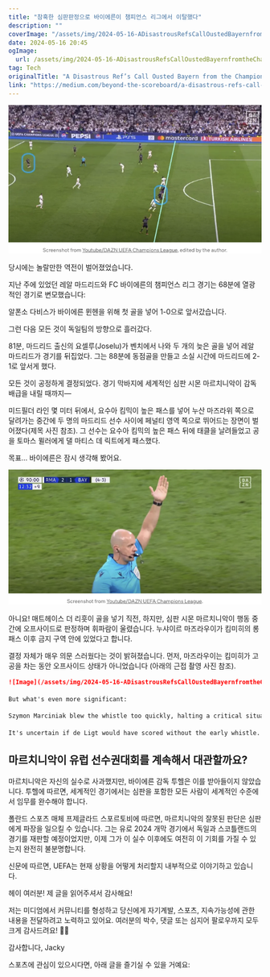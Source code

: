 ```yaml
---
title: "참혹한 심판판정으로 바이에른이 챔피언스 리그에서 이탈했다"
description: ""
coverImage: "/assets/img/2024-05-16-ADisastrousRefsCallOustedBayernfromtheChampionsLeague_0.png"
date: 2024-05-16 20:45
ogImage: 
  url: /assets/img/2024-05-16-ADisastrousRefsCallOustedBayernfromtheChampionsLeague_0.png
tag: Tech
originalTitle: "A Disastrous Ref’s Call Ousted Bayern from the Champions League"
link: "https://medium.com/beyond-the-scoreboard/a-disastrous-refs-call-ousted-bayern-from-the-champions-league-18937c15405b"
---
```



![image](/assets/img/2024-05-16-ADisastrousRefsCallOustedBayernfromtheChampionsLeague_0.png)

당시에는 놀랄만한 역전이 벌어졌었습니다.

지난 주에 있었던 레알 마드리드와 FC 바이에른의 챔피언스 리그 경기는 68분에 열광적인 경기로 변모했습니다:

알폰소 다비스가 바이에른 뮌헨을 위해 첫 골을 넣어 1-0으로 앞서갔습니다.

<div class="content-ad"></div>

그런 다음 모든 것이 독일팀의 방향으로 흘러갔다.

81분, 마드리드 출신의 요셀루(Joselu)가 벤치에서 나와 두 개의 늦은 골을 넣어 레알 마드리드가 경기를 뒤집었다. 그는 88분에 동점골을 만들고 소실 시간에 마드리드에 2-1로 앞서게 했다.

모든 것이 공정하게 결정되었다. 경기 막바지에 세계적인 심판 시몬 마르치니악이 감독 배급을 내릴 때까지—

미드필더 라인 몇 미터 뒤에서, 요수아 킴믹이 높은 패스를 넣어 누산 마즈라위 쪽으로 달려가는 중간에 두 명의 마드리드 선수 사이에 페널티 영역 쪽으로 뛰어드는 장면이 벌어졌다(제목 사진 참조). 그 선수는 요수아 킴믹의 높은 패스 뒤에 태클을 날려들었고 공을 토마스 뮐러에게 댈 마티스 데 릭트에게 패스했다.

<div class="content-ad"></div>

목표... 바이에른은 잠시 생각해 봤어요.

![image](/assets/img/2024-05-16-ADisastrousRefsCallOustedBayernfromtheChampionsLeague_1.png)

아니요! 매트헤이스 더 리흣이 골을 넣기 직전, 하지만, 심판 시몬 마르치니악이 행동 중간에 오프사이드로 판정하며 휘파람이 울렸습니다. 누샤이르 마즈라우이가 킴미히의 롱 패스 이후 금지 구역 안에 있었다고 합니다.

결정 자체가 매우 의문 스러웠다는 것이 밝혀졌습니다. 먼저, 마즈라우이는 킴미히가 고 공을 차는 동안 오프사이드 상태가 아니었습니다 (아래의 근접 촬영 사진 참조).

<div class="content-ad"></div>

```markdown
![Image](/assets/img/2024-05-16-ADisastrousRefsCallOustedBayernfromtheChampionsLeague_2.png)

But what's even more significant:

Szymon Marciniak blew the whistle too quickly, halting a critical situation near the goal. By the time de Ligt scored milliseconds later, Madrid players had already paused due to the whistle.

It's uncertain if de Ligt would have scored without the early whistle. Nevertheless, the referee shouldn't have stopped play prematurely and should have allowed the game to go on.
```

<div class="content-ad"></div>

## 마르치니악이 유럽 선수권대회를 계속해서 대관할까요?

마르치니악은 자신의 실수로 사과했지만, 바이에른 감독 투헬은 이를 받아들이지 않았습니다. 투헬에 따르면, 세계적인 경기에서는 심판을 포함한 모든 사람이 세계적인 수준에서 임무를 완수해야 합니다.

폴란드 스포츠 매체 프제글라드 스포르토비에 따르면, 마르치니악의 잘못된 판단은 심판에게 파장을 일으킬 수 있습니다. 그는 유로 2024 개막 경기에서 독일과 스코틀랜드의 경기를 재판할 예정이었지만, 이제 그가 이 실수 이후에도 여전히 이 기회를 가질 수 있는지 완전히 불분명합니다.

신문에 따르면, UEFA는 현재 상황을 어떻게 처리할지 내부적으로 이야기하고 있습니다.

<div class="content-ad"></div>

헤이 여러분! 제 글을 읽어주셔서 감사해요!

저는 미디엄에서 커뮤니티를 형성하고 당신에게 자기계발, 스포츠, 지속가능성에 관한 내용을 전달하려고 노력하고 있어요. 여러분의 박수, 댓글 또는 심지어 팔로우까지 모두 크게 감사드려요! 🎯🚀

감사합니다, Jacky

스포츠에 관심이 있으시다면, 아래 글을 즐기실 수 있을 거예요: